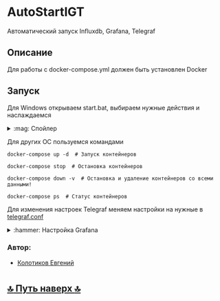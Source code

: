 # AutoStartIGT
Автоматический запуск Influxdb, Grafana, Telegraf 


## Описание
Для работы с docker-compose.yml должен быть установлен Docker


## Запуск
Для Windows открываем start.bat, выбираем нужные действия и наслаждаемся
<details>
<summary>:mag: Спойлер</summary>

![image](https://github.com/user-attachments/assets/4db477d1-7f66-4e48-b839-8bd69d334e08)

![image](https://github.com/user-attachments/assets/88b744c9-725a-4bd4-b4c0-fa57b675da18)

![image](https://github.com/user-attachments/assets/9ae21fb0-4404-4bcd-b250-93b409408039)

</details>

Для других ОС пользуемся командами
```
docker-compose up -d  # Запуск контейнеров

docker-compose stop  # Остановка контейнеров

docker-compose down -v  # Остановка и удаление контейнеров со всеми данными!

docker-compose ps  # Статус контейнеров
```

Для изменения настроек Telegraf меняем настройки на нужные в [telegraf.conf](https://github.com/Tiaki026/AutoStartIGT/blob/main/telegraf.conf)

<details>
<summary>:hammer: Настройка Grafana</summary>
  
Логин: admin
Пароль: admin
Меняем пароль или оставляем как есть

Добавляем InfluxDB как Data Source

"Data Sources" → "Add data source"

Выбираем InfluxDB
Заполняем
Поле	                    Значение
Query Language	          InfluxQL
URL	                      http://influxdb:8086
Database	                telegraf
User / Password	          пусто (если auth выключен)
HTTP Method	              GET или POST

✅ "Save & Test"

Можно импортировать дашборд

"📊 Dashboards" → "Import"
ID из Grafana Dashboards например 928
Load
В поле InfluxDB выбираем свой источник данных
Import
🎉 Готово! У тебя будет шикарный дашборд с CPU, RAM, дисками, сетью и т.п.

</details>

### Автор:
  - [Колотиков Евгений](https://github.com/Tiaki026)
#


  ## [:top: Путь наверх :top:](https://github.com/Tiaki026/AutoStartIGT)
